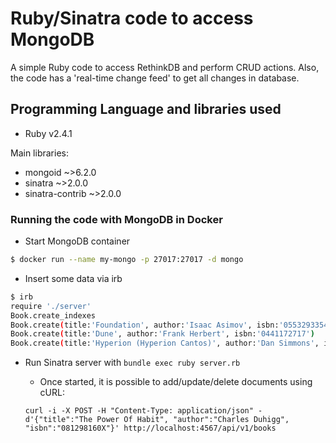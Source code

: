 # Ruby/Sinatra code to access MongoDB

A simple Ruby code to access RethinkDB and perform CRUD actions. Also, the code has a 'real-time change feed' to get all changes in database.

## Programming Language and libraries used

  - Ruby v2.4.1

Main libraries:
  - mongoid ~>6.2.0
  - sinatra ~>2.0.0
  - sinatra-contrib ~>2.0.0
  
### Running the code with MongoDB in Docker
- Start MongoDB container
```sh
$ docker run --name my-mongo -p 27017:27017 -d mongo
```

- Insert some data via irb

```sh
$ irb
require './server'
Book.create_indexes  
Book.create(title:'Foundation', author:'Isaac Asimov', isbn:'0553293354')
Book.create(title:'Dune', author:'Frank Herbert', isbn:'0441172717')
Book.create(title:'Hyperion (Hyperion Cantos)', author:'Dan Simmons', isbn:'0553283685')
```

- Run Sinatra server with ```bundle exec ruby server.rb```

    - Once started, it is possible to add/update/delete documents using cURL:
    
    ``` curl -i -X POST -H "Content-Type: application/json" -d'{"title":"The Power Of Habit", "author":"Charles Duhigg", "isbn":"081298160X"}' http://localhost:4567/api/v1/books ```